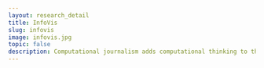 ```yaml
---
layout: research_detail
title: InfoVis
slug: infovis
image: infovis.jpg
topic: false
description: Computational journalism adds computational thinking to the traditional realm of journalism; how news contents are gathered, processed, and delivered to the general public. The technology include computational approach to handle big data sets, find patterns via visualization, derive insights and generate computer-asissted reports. The possible projects involve ‘natural language processing (in Korean),’ ‘sensemaking and visualization of various data-sources,’ ‘automated news contents generation,’ etc.
---
```

